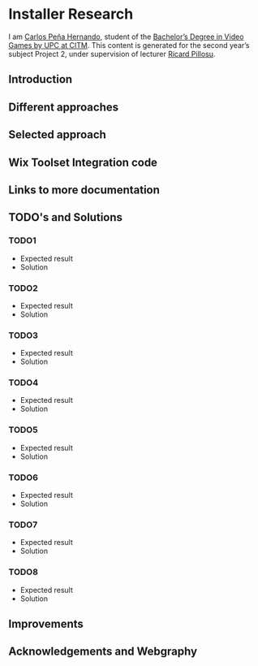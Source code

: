 # Installer Research

I am [Carlos Peña Hernando](https://www.linkedin.com/in/carlos-pe%C3%B1a-hernando-aa757aaa/), student of the [Bachelor’s Degree in Video Games by UPC at CITM](https://www.citm.upc.edu/ing/estudis/graus-videojocs/). This content is generated for the second year’s subject Project 2, under supervision of lecturer [Ricard Pillosu](https://www.linkedin.com/in/ricardpillosu/?originalSubdomain=es).


 ## Introduction
 
 
 ## Different approaches
 
 ## Selected approach
 
 ## Wix Toolset Integration code
 
 ## Links to more documentation
 
 ## TODO's and Solutions
 
 ### TODO1
 * Expected result
 * Solution
 ### TODO2
  * Expected result
 * Solution
 ### TODO3
  * Expected result
 * Solution
 ### TODO4
  * Expected result
 * Solution
 ### TODO5
  * Expected result
 * Solution
 ### TODO6
  * Expected result
 * Solution
  ### TODO7
   * Expected result
 * Solution
  ### TODO8
   * Expected result
 * Solution
 
 ## Improvements
 
 ## Acknowledgements and Webgraphy


